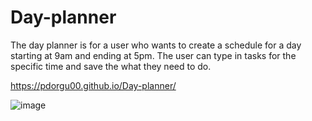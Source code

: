 # Day-planner

The day planner is for a user who wants to create a schedule for a day starting at 9am and ending at 5pm.
The user can type in tasks for the specific time and save the what they need to do.


https://pdorgu00.github.io/Day-planner/

![image](https://user-images.githubusercontent.com/56213571/80536785-e7694600-8970-11ea-90c3-6b016d51eaee.png)
